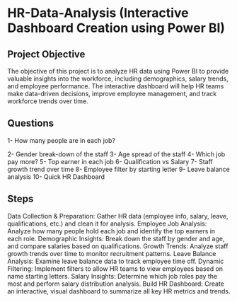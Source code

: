 # HR-Data-Analysis (Interactive Dashboard Creation using Power BI)
## Project Objective
The objective of this project is to analyze HR data using Power BI to provide valuable insights into the workforce, including demographics, salary trends, and employee performance. The interactive dashboard will help HR teams make data-driven decisions, improve employee management, and track workforce trends over time.

## Questions
1- How many people are in each job?

2- Gender break-down of the staff
3- Age spread of the staff
4- Which job pay more?
5- Top earner in each job
6- Qualification vs Salary
7- Staff growth  trend over time
8- Employee filter by starting letter
9- Leave balance analysis
10- Quick HR Dashboard

## Steps
Data Collection & Preparation: Gather HR data (employee info, salary, leave, qualifications, etc.) and clean it for analysis.
Employee Job Analysis: Analyze how many people hold each job and identify the top earners in each role.
Demographic Insights: Break down the staff by gender and age, and compare salaries based on qualifications.
Growth Trends: Analyze staff growth trends over time to monitor recruitment patterns.
Leave Balance Analysis: Examine leave balance data to track employee time off.
Dynamic Filtering: Implement filters to allow HR teams to view employees based on name starting letters.
Salary Insights: Determine which job roles pay the most and perform salary distribution analysis.
Build HR Dashboard: Create an interactive, visual dashboard to summarize all key HR metrics and trends.
